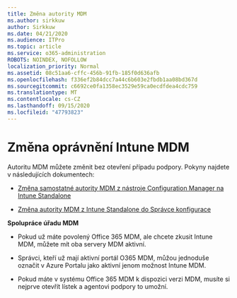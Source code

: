 ```yaml
---
title: Změna autority MDM
ms.author: sirkkuw
author: Sirkkuw
ms.date: 04/21/2020
ms.audience: ITPro
ms.topic: article
ms.service: o365-administration
ROBOTS: NOINDEX, NOFOLLOW
localization_priority: Normal
ms.assetid: 08c51aa6-cffc-456b-91fb-185f0d636afb
ms.openlocfilehash: f336ef2b84dcc7a44c6b603e2fbdb1aa08bd367d
ms.sourcegitcommit: c6692ce0fa1358ec3529e59ca0ecdfdea4cdc759
ms.translationtype: MT
ms.contentlocale: cs-CZ
ms.lasthandoff: 09/15/2020
ms.locfileid: "47793823"
---
```

# <a name="change-intune-mdm-authority"></a>Změna oprávnění Intune MDM

Autoritu MDM můžete změnit bez otevření případu podpory. Pokyny najdete v následujících dokumentech:
  
- [Změna samostatné autority MDM z nástroje Configuration Manager na Intune Standalone](https://docs.microsoft.com/configmgr/mdm/deploy-use/migrate-change-mdm-authority)
    
- [Změna autority MDM z Intune Standalone do Správce konfigurace](https://docs.microsoft.com/configmgr/mdm/deploy-use/change-mdm-authority)
    
 **Spolupráce úřadu MDM**
  
- Pokud už máte povolený Office 365 MDM, ale chcete zkusit Intune MDM, můžete mít oba servery MDM aktivní.
    
- Správci, kteří už mají aktivní portál O365 MDM, můžou jednoduše označit v Azure Portalu jako aktivní jenom možnost Intune MDM.
    
- Pokud máte v systému Office 365 MDM k dispozici verzi MDM, musíte si nejprve otevřít lístek a agentovi podpory to umožní.
    

